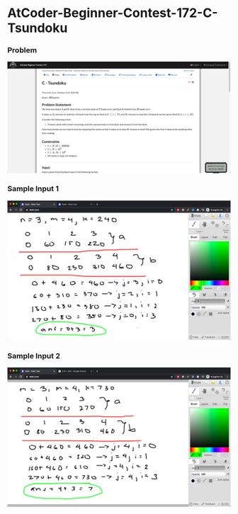 # AtCoder-Beginner-Contest-172-C-Tsundoku
### Problem
![](capture.png)
### Sample Input 1
![](vis.png)
### Sample Input 2
![](vis2.png)
